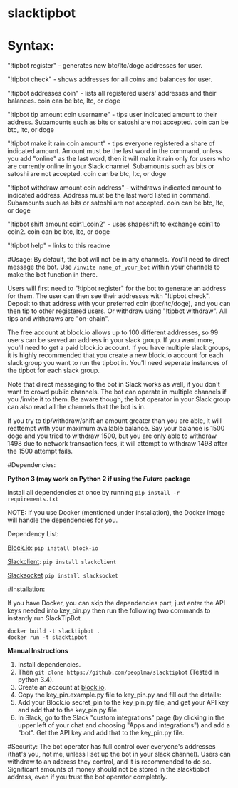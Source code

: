 # slacktipbot

# Syntax:

"!tipbot register" - generates new btc/ltc/doge addresses for user.

"!tipbot check" - shows addresses for all coins and balances for user.

"!tipbot addresses coin" - lists all registered users' addresses and their balances.  coin can be btc, ltc, or doge

"!tipbot tip amount coin username" - tips user indicated amount to their address.  Subamounts such as bits or satoshi are not accepted.  coin can be btc, ltc, or doge

"!tipbot make it rain coin amount" - tips everyone registered a share of indicated amount. Amount must be the last word in the command, unless you add "online" as the last word, then it will make it rain only for users who are currently online in your Slack channel.  Subamounts such as bits or satoshi are not accepted.  coin can be btc, ltc, or doge

"!tipbot withdraw amount coin address" - withdraws indicated amount to indicated address.  Address must be the last word listed in command. Subamounts such as bits or satoshi are not accepted.  coin can be btc, ltc, or doge

"!tipbot shift amount coin1_coin2" - uses shapeshift to exchange coin1 to coin2.  coin can be btc, ltc, or doge

"!tipbot help" - links to this readme

#Usage:
By default, the bot will not be in any channels. You'll need to direct message the bot. Use `/invite name_of_your_bot` within your channels to make the bot function in there.

Users will first need to "!tipbot register" for the bot to generate an address for them.  The user can then see their addresses with "!tipbot check".  Deposit to that address with your preferred coin (btc/ltc/doge), and you can then tip to other registered users.  Or withdraw using "!tipbot withdraw".  All tips and withdraws are "on-chain".

The free account at block.io allows up to 100 different addresses, so 99 users can be served an address in your slack group.  If you want more, you'll need to get a paid block.io account.  If you have multiple slack groups, it is highly recommended that you create a new block.io account for each slack group you want to run the tipbot in.  You'll need seperate instances of the tipbot for each slack group.

Note that direct messaging to the bot in Slack works as well, if you don't want to crowd public channels.  The bot can operate in multiple channels if you /invite it to them.  Be aware though, the bot operator in your Slack group can also read all the channels that the bot is in.

If you try to tip/withdraw/shift an amount greater than you are able, it will reattempt with your maximum available balance.  Say your balance is 1500 doge and you tried to withdraw 1500, but you are only able to withdraw 1498 due to network transaction fees, it will attempt to withdraw 1498 after the 1500 attempt fails.

#Dependencies:

**Python 3 (may work on Python 2 if using the _Future_ package**

Install all dependencies at once by running `pip install -r requirements.txt`

NOTE: If you use Docker (mentioned under installation), the Docker image will handle the dependencies for you.

Dependency List:

[Block.io](https://github.com/BlockIo/block_io-python/blob/master/README.md):
`pip install block-io`

[Slackclient](https://github.com/slackhq/python-slackclient):
`pip install slackclient`

[Slacksocket](https://github.com/vektorlab/slacksocket)
`pip install slacksocket`

#Installation:

If you have Docker, you can skip the dependencies part, just enter the API keys needed into key_pin.py then run the following two commands to instantly run SlackTipBot

    docker build -t slacktipbot .
    docker run -t slacktipbot

**Manual Instructions**

1. Install dependencies. 
2. Then `git clone https://github.com/peoplma/slacktipbot`  (Tested in python 3.4).  
3. Create an account at [block.io](https://block.io/). 
4. Copy the key_pin.example.py file to key_pin.py and fill out the details:
4. Add your Block.io secret_pin to the key_pin.py file, and get your API key and add that to the key_pin.py file. 
5. In Slack, go to the Slack "custom integrations" page (by clicking in the upper left of your chat and choosing "Apps and integrations") and add a "bot".  Get the API key and add that to the key_pin.py file.

#Security:
The bot operator has full control over everyone's addresses (that's you, not me, unless I set up the bot in your slack channel).  Users can withdraw to an address they control, and it is recommended to do so.  Significant amounts of money should not be stored in the slacktipbot address, even if you trust the bot operator completely.
